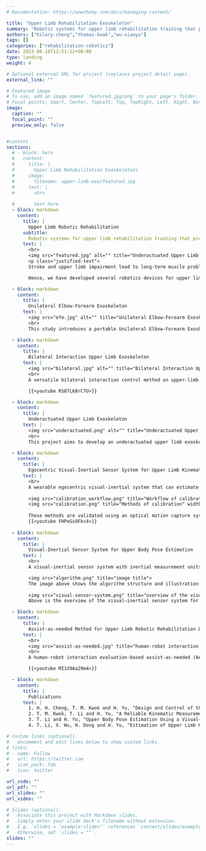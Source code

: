 ```yaml
---
# Documentation: https://wowchemy.com/docs/managing-content/

title: "Upper Limb Rehabilitation Exoskeleton"
summary: "Robotic systems for upper limb rehabilitation training that promote the recovery of upper limb mobility, and improve muscle strength and quality of life for storke and upper limb impairment"
authors: ["hilary-cheng","thomas-kwok","wu-xiaoyu"]
tags: []
categories: ["rehabilitation-robotics"]
date: 2023-08-16T12:51:22+08:00
type: landing
weight: 4

# Optional external URL for project (replaces project detail page).
external_link: ""

# Featured image
# To use, add an image named `featured.jpg/png` to your page's folder.
# Focal points: Smart, Center, TopLeft, Top, TopRight, Left, Right, BottomLeft, Bottom, BottomRight.
image:
  caption: ""
  focal_point: ""
  preview_only: false


#content
sections:
  # - block: hero
  #   content:
  #     title: |
  #       Upper Limb Rehabilitation Exoskeletons
  #     image:
  #       filename: upper-limb-exo/featured.jpg
  #     text: |
  #       <br>
        
  #       text here
  - block: markdown
    content:
      title: |
        Upper Limb Robotic Rehabilitation
      subtitle:
        Robotic systems for upper limb rehabilitation training that promote the recovery of upper limb mobility, and improve muscle strength and quality of life for storke and upper limb impairment. 
      text: |
        <br>
        <img src="featured.jpg" alt="" title="Underactuated Upper Limb Exoskeleton with Virtual Reality System" width="100%">
        <p class="justified-text">
        Stroke and upper limb impairment lead to long-term muscle problem, resulting in affecting the patients' quality of life and mood as they are unable to perform activities of daily living (ADL) independently. Exercise and physical therapy can help restore sensory-motor function in patients with residual muscle activity. However, upper limb rehabilitation training is very challenging due to the complexity of upper limb movement, limited bed amount and resources, lack of motivation and compliance, and time-consuming. 

        Hence, we have developed several robotics devices for upper limb rehabilitation training as they provide task-specific, intensive, interactive, repetitve and high-dose upper limb rehabilitation. Our research focuses on the design and control of these devices as well. </p>

  - block: markdown
    content:
      title: |
        Unilateral Elbow-Forearm Exoskeleton
      text: |
        <img src="efe.jpg" alt="" title="Unilateral Elbow-Forearm Exoskeleton">
        <br>
        This study introduces a portable Unilateral Elbow-Forearm Exoskeleton (UEFE) for aiding chronic stroke patients in daily tasks. With essential degrees of freedom (eF/E and eR), UEFE facilitates elbow flexion/extension and forearm pronation/supination. A distinguishing feature is its emphasis on forearm rotation assistance, an overlooked aspect in Activities of Daily Living (ADLs) support. UEFE's lightweight design employs Series Elastic Actuators (SEA) and Bowden cables for safety and efficiency. Notably, an artificial intelligence-based intention recognition system enhances control. 

  - block: markdown
    content:
      title: |
        Bilateral Interaction Upper Limb Exoskeleton
      text: |
        <img src="bilateral.jpg" alt="" title="Bilateral Interaction Upper Limb Exoskeleton">
        <br>
        A versatile bilateral interaction control method on upper-limb exoskeleton. Traditional teleoperation involves using a simple device to operate a remote robot system, with the operator receiving feedback on the remote-side interaction force with the environment. However, using distinct devices on both sides results in less direct and intuitive interaction, limiting the system to relatively simple remote operation tasks. This research aims to overcome this limitation by investigating a bilateral robotic system with identical configurations, enabling high-intuitive joint interaction. The proposed system can be characterized as a master-exoskeleton-slave-robot/exoskeleton (MESR/MESE) system, where the human operator wears an exoskeleton as a decision maker to generate joint motion behaviors, which are connected to a slave robot/exoskeleton system as a task executor which is interacting with the environment or human. In this system, bilateral joint interaction is employed and demonstrated, thus extensive interaction tasks can be performed.

        {{<youtube RS87L68rC7U>}}

  - block: markdown
    content:
      title: |
        Underactuated Upper Limb Exoskeleton
      text: |
        <img src="underactuated.png" alt="" title="Underactuated Upper Limb Exoskeleton" >
        <br>
        This project aims to develop an underactuated upper limb exoskeleton (UULE) and virtual reality (VR) environment for chronic stroke patients in symmetric and asymmetric bimanual activities of daily living (ADL) training. Some experiments have been conducted to verify UULE's functionality, and the testing results will be published in the future.

  - block: markdown
    content:
      title: |
        Egocentric Visual-Inertial Sensor System for Upper Limb Kinematics Estimation
      text: |
        <br>
        A wearable egocentric visual-inertial system that can estimate upper limb pose is proposed. Notably, it avoides using magnetometers to enable functionality in complex industrial and daily living scenarios and intergration with motorized assistive devices. The methods for automatically calibrating sensor-to-segment alignment and estimating upper body motion are shown as below:
        
        <img src="calibration_workflow.png" title="Workflow of calibration and estimation of upper body motion">
        <img src="calibration.png" title="Methods of calibration" width="100%">
        
        These methods are validated using an optical motion capture system. Experimental results demonstrate that the system can estimate joint angles without drift and accurately determine wrist position even in the presence of occlusion, affirming the effectiveness of the proposed system and methodology.
        {{<youtube FHPeGiOFkc4>}}
        
  - block: markdown
    content:
      title: |
        Visual-Inertial Sensor System for Upper Body Pose Estimation
      text: |
        <br>
        A visual-inertial sensor system with inertial measurement units (IMUs) and ArUco markers has been developed for upper body kinematics assessment and robot-assisted rehabilitation. Unlike traditional methods that rely on predefined postures, this system calibrates sensor-to-segment transformations using arbitrary arm movements. The accuracy of this approach was validated through experiments, showing strong correlation and low errors for shoulder and elbow joint angles compared to optical motion capture systems. While the forearm pronation-supination angle had slightly higher error due to manual alignment, overall, this sensor system offers a simple and effective solution for assessing movement during robot-assisted training.

        <img src="algorithm.png" title="image title">
        The image above shows the algorithm structure and illustration of the calibration process. (a) Data flow in the process of calibration and estimation. (b) IMU-to-marker transformation is calibrated with a single camera via dynamic movements. (c) and (d) Arm motion with the wrist/hand in a 2-D plane or 3-D space, respectively.
        
        <img src="visual-sensor-system.png" title="overview of the visual–inertial sensor system" width="100%">
        Above is the overview of the visual–inertial sensor system for upper body pose estimation. (a) Each sensor module consists of an ArUco marker and an IMU embedded underneath. (b)–(d) Application scenarios of free movements and movements led by end-effector robots in a 2-D plane or 3-D space.

  - block: markdown
    content:
      title: |
        Assist-as-needed Method for Upper Limb Robotic Rehabilitation Driven by Series Elastic Actuators
      text: |
        <br>
        <img src="assist-as-needed.jpg" title="human-robot interaction evaluation-based assist-as-needed (AAN) method with multi-joint robot">
        <br>
        A human-robot interaction evaluation-based assist-as-needed (AAN) method is proposed to perform upper limb rehabilitation with the multi-joint Series Elastic Actuator (SEA)-driven robot. Firstly, in order to stabilize the SEA-level dynamics, singular perturbation theory is adopted to design a fast timescale controller. Secondly, for the robot-level dynamics, an iterative learning algorithm is adopted for impedance adaption according to the task performance and human intention. The interaction force feedback is introduced for human-robot interaction evaluation, and the intensity of robotic assistance will be adjusted periodically according to the evaluation results. The proposed method adapts to the subject’s intention and encourages higher participation by decreasing impedance learning strength and increasing allowable motion error. It can fit the participants with different injured levels and provide adaptive assistance when a specific trainee tries to change his/her participation during rehabilitation. The performance of the AAN method was validated with an experimental study involving a healthy subject.

        {{<youtube MI1X9Aa29m4>}}

  - block: markdown
    content:
      title: |
        Publications
      text: |
        1. H. H. Cheng, T. M. Kwok and H. Yu, "Design and Control of the Portable Upper-limb Elbow-forearm Exoskeleton for ADL Assistance," 2023 IEEE/ASME International Conference on Advanced Intelligent Mechatronics (AIM), Seattle, WA, USA (2023): 343-349.
        2. T. M. Kwok, T. Li and H. Yu, "A Reliable Kinematic Measurement of Upper Limb Exoskeleton for VR Therapy with Visual-inertial Sensors," 2023 IEEE/ASME International Conference on Advanced Intelligent Mechatronics (AIM), Seattle, WA, USA (2023): 584-590.
        3. T. Li and H. Yu, "Upper Body Pose Estimation Using a Visual–Inertial Sensor System With Automatic Sensor-to-Segment Calibration," in IEEE Sensors Journal 23. 6 (2023): 6292-6302.
        4. T. Li, X. Wu, H. Dong and H. Yu, "Estimation of Upper Limb Kinematics with a Magnetometer-Free Egocentric Visual-Inertial System," 2022 International Conference on Robotics and Automation (ICRA), Philadelphia, PA, USA (2022): 1668-1674.

# Custom links (optional).
#   Uncomment and edit lines below to show custom links.
# links:
# - name: Follow
#   url: https://twitter.com
#   icon_pack: fab
#   icon: twitter

url_code: ""
url_pdf: ""
url_slides: ""
url_video: ""

# Slides (optional).
#   Associate this project with Markdown slides.
#   Simply enter your slide deck's filename without extension.
#   E.g. `slides = "example-slides"` references `content/slides/example-slides.md`.
#   Otherwise, set `slides = ""`.
slides: ""
---
```


